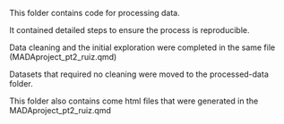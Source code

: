 This folder contains code for processing data.

It contained detailed steps to ensure the process is reproducible.

Data cleaning and the initial exploration were completed in the same file 
(MADAproject_pt2_ruiz.qmd)

Datasets that required no cleaning were moved to the processed-data folder. 

This folder also contains come html files that were generated in the MADAproject_pt2_ruiz.qmd
